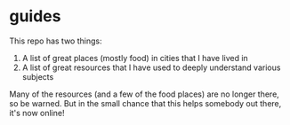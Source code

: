 # guides

This repo has two things:

1. A list of great places (mostly food) in cities that I have lived in
2. A list of great resources that I have used to deeply understand various subjects

Many of the resources (and a few of the food places) are no longer there, so be warned. But in the small chance that this helps somebody out there, it's now online!